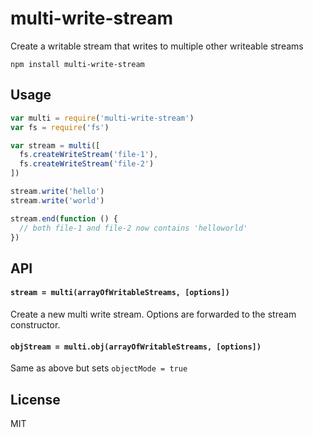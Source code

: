 # multi-write-stream

Create a writable stream that writes to multiple other writeable streams

```
npm install multi-write-stream
```

## Usage

``` js
var multi = require('multi-write-stream')
var fs = require('fs')

var stream = multi([
  fs.createWriteStream('file-1'),
  fs.createWriteStream('file-2')
])

stream.write('hello')
stream.write('world')

stream.end(function () {
  // both file-1 and file-2 now contains 'helloworld'
})
```

## API

#### `stream = multi(arrayOfWritableStreams, [options])`

Create a new multi write stream. Options are forwarded to the
stream constructor.

#### `objStream = multi.obj(arrayOfWritableStreams, [options])`

Same as above but sets `objectMode = true`

## License

MIT
